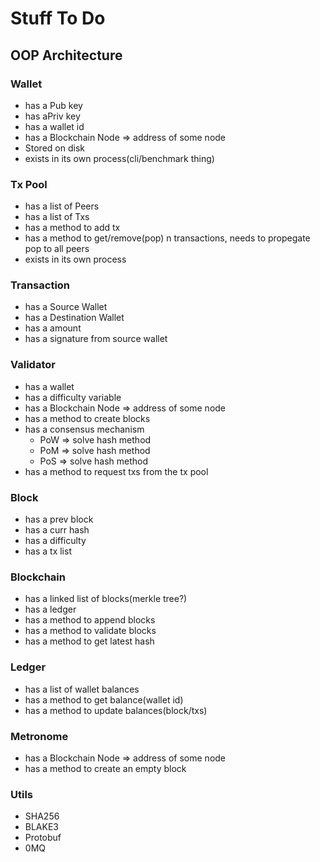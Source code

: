 # Stuff To Do

## OOP Architecture
### Wallet
* has a Pub key
* has aPriv key
* has a wallet id
* has a Blockchain Node => address of some node
* Stored on disk
* exists in its own process(cli/benchmark thing)
### Tx Pool
* has a list of Peers
* has a list of Txs
* has a method to add tx
* has a method to get/remove(pop) n transactions, needs to propegate pop to all peers
* exists in its own process
### Transaction
* has a Source Wallet
* has a Destination Wallet
* has a amount
* has a signature from source wallet
### Validator
* has a wallet
* has a difficulty variable
* has a Blockchain Node => address of some node
* has a method to create blocks
* has a consensus mechanism
  * PoW => solve hash method
  * PoM => solve hash method
  * PoS => solve hash method
* has a method to request txs from the tx pool
### Block
* has a prev block
* has a curr hash
* has a difficulty
* has a tx list
### Blockchain
* has a linked list of blocks(merkle tree?)
* has a ledger
* has a method to append blocks
* has a method to validate blocks
* has a method to get latest hash

### Ledger
* has a list of wallet balances
* has a method to get balance(wallet id)
* has a method to update balances(block/txs)

### Metronome
* has a Blockchain Node => address of some node
* has a method to create an empty block

### Utils
* SHA256
* BLAKE3
* Protobuf
* 0MQ
